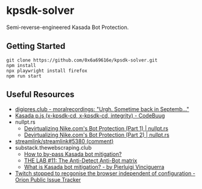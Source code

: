 # kpsdk-solver
Semi-reverse-engineered Kasada Bot Protection.

## Getting Started
```
git clone https://github.com/0x6a69616e/kpsdk-solver.git
npm install
npx playwright install firefox
npm run start
```

## Useful Resources
- [digipres.club - moralrecordings: "Urgh. Sometime back in Septemb…"](https://digipres.club/@moralrecordings/109494350891524509)
- [Kasada p.js (x-kpsdk-cd, x-kpsdk-cd, integrity) - CodeBuug](https://www.codebuug.com/cs135253952)
- nullpt.rs
  - [Devirtualizing Nike.com's Bot Protection (Part 1) | nullpt.rs
](https://www.nullpt.rs/devirtualizing-nike-vm-1)
  - [Devirtualizing Nike.com's Bot Protection (Part 2) | nullpt.rs
](https://www.nullpt.rs/devirtualizing-nike-vm-2)
- [streamlink/streamlink#5380 (comment)](https://github.com/streamlink/streamlink/issues/5380#issuecomment-1599433861)
- substack.thewebscraping.club
  - [How to by-pass Kasada bot mitigation?](https://substack.thewebscraping.club/p/how-to-by-pass-kasada-bot-mitigation)
  - [THE LAB #11: The Anti-Detect Anti-Bot matrix](https://substack.thewebscraping.club/p/anti-detect-anti-bot-matrix)
  - [What is Kasada bot mitigation? - by Pierluigi Vinciguerra](https://substack.thewebscraping.club/p/what-is-kasada-bot-mitigation)
- [Twitch stopped to recgonise the browser independent of configuration - Orion Public Issue Tracker](https://orionfeedback.org/d/4601-twitch-stopped-to-recgonise-the-browser-independent-of-configuration/13)
